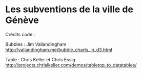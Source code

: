 Les subventions de la ville de Génève
==================

Crédits code :

Bubbles : Jim Vallandingham
http://vallandingham.me/bubble_charts_in_d3.html


Table : Chris Keller et Chris Essig
http://projects.chrislkeller.com/demos/tabletop_to_datatables/


